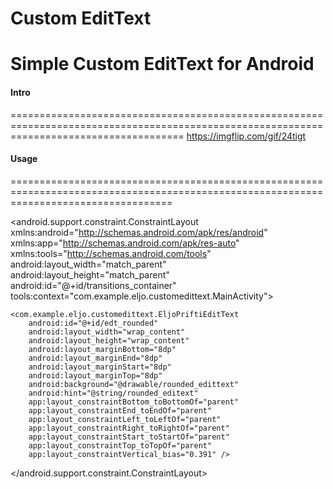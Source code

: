 # Custom EditText

Simple Custom EditText for Android
==========================================================================================================================================

#### Intro
==========================================================================================================================================
https://imgflip.com/gif/24tigt

#### Usage
========================================================================================================================================

<?xml version="1.0" encoding="utf-8"?>
<android.support.constraint.ConstraintLayout xmlns:android="http://schemas.android.com/apk/res/android"
    xmlns:app="http://schemas.android.com/apk/res-auto"
    xmlns:tools="http://schemas.android.com/tools"
    android:layout_width="match_parent"
    android:layout_height="match_parent"
    android:id="@+id/transitions_container"
    tools:context="com.example.eljo.customedittext.MainActivity">

    <com.example.eljo.customedittext.EljoPriftiEditText
        android:id="@+id/edt_rounded"
        android:layout_width="wrap_content"
        android:layout_height="wrap_content"
        android:layout_marginBottom="8dp"
        android:layout_marginEnd="8dp"
        android:layout_marginStart="8dp"
        android:layout_marginTop="8dp"
        android:background="@drawable/rounded_edittext"
        android:hint="@string/rounded_editext"
        app:layout_constraintBottom_toBottomOf="parent"
        app:layout_constraintEnd_toEndOf="parent"
        app:layout_constraintLeft_toLeftOf="parent"
        app:layout_constraintRight_toRightOf="parent"
        app:layout_constraintStart_toStartOf="parent"
        app:layout_constraintTop_toTopOf="parent"
        app:layout_constraintVertical_bias="0.391" />

  
</android.support.constraint.ConstraintLayout>
